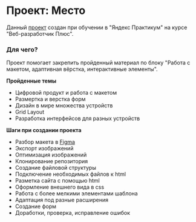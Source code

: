 # Проект: Место

Данный [проект](....) создан при обучении в "Яндекс Практикум" на курсе "Веб-разработчик Плюс".

### Для чего?
Проект помогает закрепить пройденный материал по блоку "Работа с макетом, адаптивная вёрстка, интерактивные элементы".

**Пройденные темы**

* Цифровой продукт и работа с макетом
* Размертка и верстка форм
* Дизайн в мире множества устройств
* Grid Layout
* Разработка интерфейсов для разных устройств

**Шаги при создании проекта**

* Разбор макета в [Figma](https://www.figma.com/file/2cn9N9jSkmxD84oJik7xL7/JavaScript.-Sprint-4?node-id=0%3A1)
* Экспорт изображений
* Оптимизация изображений
* Клонирование репозитория
* Создание файловой структуры
* Подключение необходимых файлов к html
* Разметка сайта с помощью html
* Оформление внешнего вида в css
* Работа с более мелкими элементами шаблона
* Адаптация под разные расширения
* Создание форм
* Доработки, проверка, исправление ошибок